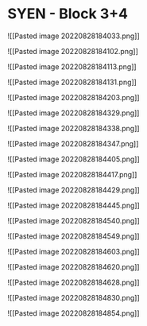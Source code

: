 # SYEN - Block 3+4

![[Pasted image 20220828184033.png]]

![[Pasted image 20220828184102.png]]

![[Pasted image 20220828184113.png]]

![[Pasted image 20220828184131.png]]

![[Pasted image 20220828184203.png]]

![[Pasted image 20220828184329.png]]

![[Pasted image 20220828184338.png]]

![[Pasted image 20220828184347.png]]

![[Pasted image 20220828184405.png]]

![[Pasted image 20220828184417.png]]

![[Pasted image 20220828184429.png]]

![[Pasted image 20220828184445.png]]

![[Pasted image 20220828184540.png]]

![[Pasted image 20220828184549.png]]

![[Pasted image 20220828184603.png]]

![[Pasted image 20220828184620.png]]

![[Pasted image 20220828184628.png]]

![[Pasted image 20220828184830.png]]

![[Pasted image 20220828184854.png]]

